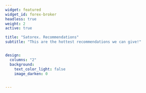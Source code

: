 ```yaml
---
widget: featured
widget_id: forex-broker
headless: true
weight: 2
active: true

title: "Satorex. Recommendations"
subtitle: "This are the hottest recommendations we can give!"


design:
  columns: "2"
  background:
    text_color_light: false
    image_darken: 0
	

---
```


